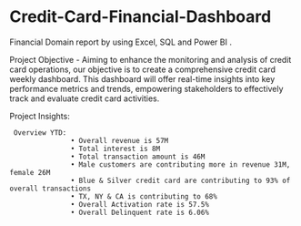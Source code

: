 # Credit-Card-Financial-Dashboard
Financial Domain report by using Excel, SQL and Power BI .


Project Objective - Aiming to enhance the monitoring and analysis of credit card operations, our objective is to create a comprehensive credit card weekly dashboard. 
                    This dashboard will offer real-time insights into key performance metrics and trends, empowering stakeholders to effectively track and evaluate 
                    credit card activities.


Project Insights: 

     Overview YTD:
                   • Overall revenue is 57M
                   • Total interest is 8M
                   • Total transaction amount is 46M
                   • Male customers are contributing more in revenue 31M, female 26M
                   • Blue & Silver credit card are contributing to 93% of overall transactions
                   • TX, NY & CA is contributing to 68%
                   • Overall Activation rate is 57.5%
                   • Overall Delinquent rate is 6.06%
                
